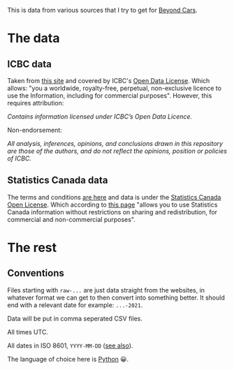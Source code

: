 This is data from various sources that I try to get for [Beyond Cars](https://github.com/andymckay/beyond-cars).

# The data

## ICBC data

Taken from [this site](https://icbc.com/about-icbc/newsroom/Pages/Statistics.aspx) and covered by ICBC's [Open Data License](https://icbc.com/policies/Pages/open-data-licence.aspx). Which allows: "you a worldwide, royalty-free, perpetual, non-exclusive licence to use the Information, including for commercial purposes". However, this requires attribution:

*Contains information licensed under ICBC’s Open Data Licence.*

Non-endorsement:

*All analysis, inferences, opinions, and conclusions drawn in this repository are those of the authors, and do not reflect the opinions, position or policies of ICBC.*

## Statistics Canada data

The terms and conditions [are here](https://www.statcan.gc.ca/en/reference/terms-conditions?MM=1) and data is under the [Statistics Canada Open License](https://www.statcan.gc.ca/eng/reference/licence). Which according to [this page](https://www.statcan.gc.ca/en/reference/copyright) "allows you to use Statistics Canada information without restrictions on sharing and redistribution, for commercial and non-commercial purposes".

# The rest

## Conventions

Files starting with `raw-...` are just data straight from the websites, in whatever format we can get to then convert into something better. It should end with a relevant date for example: `...-2021`.

Data will be put in comma seperated CSV files.

All times UTC.

All dates in ISO 8601, `YYYY-MM-DD` ([see also](https://twitter.com/TerribleMaps/status/1620111664078290945)).

The language of choice here is [Python](https://www.python.org/) 😀.